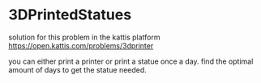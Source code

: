 # 3DPrintedStatues

solution for this problem in the kattis platform https://open.kattis.com/problems/3dprinter

you can either print a printer or print a statue once a day. 
find the optimal amount of days to get the statue needed.
